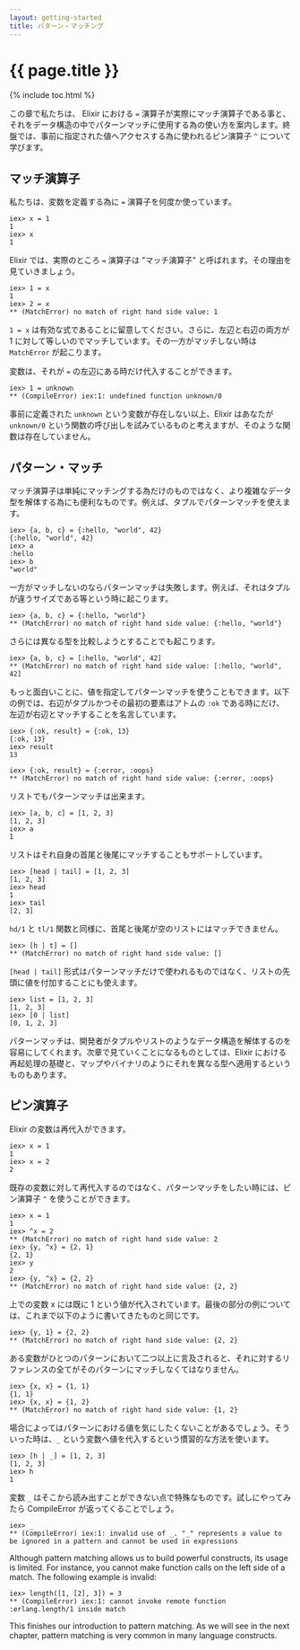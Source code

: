```yaml
---
layout: getting-started
title: パターン・マッチング
---
```


# {{ page.title }}<span hidden>.</span>

{% include toc.html %}

この章で私たちは、 Elixir における `=` 演算子が実際にマッチ演算子である事と、それをデータ構造の中でパターンマッチに使用する為の使い方を案内します。終盤では、事前に指定された値へアクセスする為に使われるピン演算子 `^` について学びます。

## マッチ演算子

私たちは、変数を定義する為に `=` 演算子を何度か使っています。

```iex
iex> x = 1
1
iex> x
1
```

Elixir では、実際のところ `=` 演算子は "マッチ演算子" と呼ばれます。その理由を見ていきましょう。

```iex
iex> 1 = x
1
iex> 2 = x
** (MatchError) no match of right hand side value: 1
```

`1 = x` は有効な式であることに留意してください。さらに、左辺と右辺の両方が 1 に対して等しいのでマッチしています。その一方がマッチしない時は `MatchError` が起こります。

変数は、それが `=` の左辺にある時だけ代入することができます。

```iex
iex> 1 = unknown
** (CompileError) iex:1: undefined function unknown/0
```

事前に定義された `unknown` という変数が存在しない以上、Elixir はあなたが `unknown/0` という関数の呼び出しを試みているものと考えますが、そのような関数は存在していません。

## パターン・マッチ

マッチ演算子は単純にマッチングする為だけのものではなく、より複雑なデータ型を解体する為にも便利なものです。例えば、タプルでパターンマッチを使えます。

```iex
iex> {a, b, c} = {:hello, "world", 42}
{:hello, "world", 42}
iex> a
:hello
iex> b
"world"
```

一方がマッチしないのならパターンマッチは失敗します。例えば、それはタプルが違うサイズである等という時に起こります。

```iex
iex> {a, b, c} = {:hello, "world"}
** (MatchError) no match of right hand side value: {:hello, "world"}
```

さらには異なる型を比較しようとすることでも起こります。

```iex
iex> {a, b, c} = [:hello, "world", 42]
** (MatchError) no match of right hand side value: [:hello, "world", 42]
```

もっと面白いことに、値を指定してパターンマッチを使うこともできます。以下の例では、右辺がタプルかつその最初の要素はアトムの `:ok` である時にだけ、左辺が右辺とマッチすることを名言しています。

```iex
iex> {:ok, result} = {:ok, 13}
{:ok, 13}
iex> result
13

iex> {:ok, result} = {:error, :oops}
** (MatchError) no match of right hand side value: {:error, :oops}
```

リストでもパターンマッチは出来ます。

```iex
iex> [a, b, c] = [1, 2, 3]
[1, 2, 3]
iex> a
1
```

リストはそれ自身の首尾と後尾にマッチすることもサポートしています。

```iex
iex> [head | tail] = [1, 2, 3]
[1, 2, 3]
iex> head
1
iex> tail
[2, 3]
```

`hd/1` と `tl/1` 関数と同様に、首尾と後尾が空のリストにはマッチできません。

```iex
iex> [h | t] = []
** (MatchError) no match of right hand side value: []
```

`[head | tail]` 形式はパターンマッチだけで使われるものではなく、リストの先頭に値を付加することにも使えます。

```iex
iex> list = [1, 2, 3]
[1, 2, 3]
iex> [0 | list]
[0, 1, 2, 3]
```

パターンマッチは、開発者がタプルやリストのようなデータ構造を解体するのを容易にしてくれます。次章で見ていくことになるものとしては、Elixir における再起処理の基礎と、マップやバイナリのようにそれを異なる型へ適用するというものもあります。

## ピン演算子

Elixir の変数は再代入ができます。

```iex
iex> x = 1
1
iex> x = 2
2
```

既存の変数に対して再代入するのではなく、パターンマッチをしたい時には、ピン演算子 `^` を使うことができます。

```iex
iex> x = 1
1
iex> ^x = 2
** (MatchError) no match of right hand side value: 2
iex> {y, ^x} = {2, 1}
{2, 1}
iex> y
2
iex> {y, ^x} = {2, 2}
** (MatchError) no match of right hand side value: {2, 2}
```

上での変数 x には既に 1 という値が代入されています。最後の部分の例については、これまで以下のように書いてきたものと同じです。

```
iex> {y, 1} = {2, 2}
** (MatchError) no match of right hand side value: {2, 2}
```

ある変数がひとつのパターンにおいて二つ以上に言及されると、それに対するリファレンスの全てがそのパターンにマッチしなくてはなりません。

```iex
iex> {x, x} = {1, 1}
{1, 1}
iex> {x, x} = {1, 2}
** (MatchError) no match of right hand side value: {1, 2}
```

場合によってはパターンにおける値を気にしたくないことがあるでしょう。そういった時は、`_` という変数へ値を代入するという慣習的な方法を使います。

```iex
iex> [h | _] = [1, 2, 3]
[1, 2, 3]
iex> h
1
```

変数 `_` はそこから読み出すことができない点で特殊なものです。試しにやってみたら CompileError が返ってくることでしょう。

```iex
iex> _
** (CompileError) iex:1: invalid use of _. "_" represents a value to be ignored in a pattern and cannot be used in expressions
```

Although pattern matching allows us to build powerful constructs, its usage is limited. For instance, you cannot make function calls on the left side of a match. The following example is invalid:

```iex
iex> length([1, [2], 3]) = 3
** (CompileError) iex:1: cannot invoke remote function :erlang.length/1 inside match
```

This finishes our introduction to pattern matching. As we will see in the next chapter, pattern matching is very common in many language constructs.
